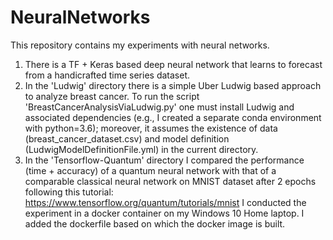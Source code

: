 # NeuralNetworks

This repository contains my experiments with neural networks. 

1. There is a TF + Keras based deep neural network that learns to forecast from a handicrafted time series dataset. 
2. In the 'Ludwig' directory there is a simple Uber Ludwig based approach to analyze breast cancer. To run the script 'BreastCancerAnalysisViaLudwig.py' one must install Ludwig and associated dependencies (e.g., I created a separate conda environment with python=3.6); moreover, it assumes the existence of data (breast_cancer_dataset.csv) and model definition (LudwigModelDefinitionFile.yml) in the current directory. 
3. In the 'Tensorflow-Quantum' directory I compared the performance (time + accuracy) of a quantum neural network with that of a comparable classical neural network on MNIST dataset after 2 epochs following this tutorial: https://www.tensorflow.org/quantum/tutorials/mnist I conducted the experiment in a docker container on my Windows 10 Home laptop. I added the dockerfile based on which the docker image is built.